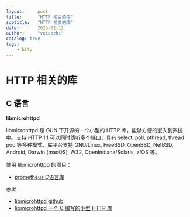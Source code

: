 ```yaml
---
layout:     post
title:      "HTTP 相关的库"
subtitle:   "HTTP 相关的库"
date:       2025-01-12
author:     "vxiaozhi"
catalog: true
tags:
    - http
---
```


# HTTP 相关的库

## C 语言

**libmicrohttpd**

libmicrohttpd 是 GUN 下开源的一个小型的 HTTP 库，能够方便的嵌入到系统中。支持 HTTP 1.1 可以同时侦听多个端口，具有 select, poll, pthread, thread poo 等多种模式，库平台支持 GNU/Linux, FreeBSD, OpenBSD, NetBSD, Android, Darwin (macOS), W32, OpenIndiana/Solaris, z/OS 等。

使用 libmicrohttpd 的项目：

- [prometheus C语言库](https://github.com/digitalocean/prometheus-client-c)

参考：

- [libmicrohttpd github](https://github.com/Karlson2k/libmicrohttpd)
- [libmicrohttpd 一个 C 编写的小型 HTTP 库](https://github.com/ravenq/ravenq.github.io/blob/master/blog.md/microhttpd.md)

  

